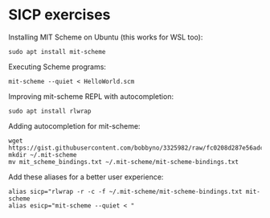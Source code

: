 # SICP exercises

Installing MIT Scheme on Ubuntu (this works for WSL too):

```shell
sudo apt install mit-scheme
```

Executing Scheme programs:

```shell
mit-scheme --quiet < HelloWorld.scm
```

Improving mit-scheme REPL with autocompletion:

```shell
sudo apt install rlwrap
```

Adding autocompletion for mit-scheme:

```shell
wget https://gist.githubusercontent.com/bobbyno/3325982/raw/fc0208d287e56adc12b4c76114fcd21a107082ad/mit_scheme_bindings.txt
mkdir ~/.mit-scheme
mv mit_scheme_bindings.txt ~/.mit-scheme/mit-scheme-bindings.txt
```

Add these aliases for a better user experience:

```shell
alias sicp="rlwrap -r -c -f ~/.mit-scheme/mit-scheme-bindings.txt mit-scheme
alias esicp="mit-scheme --quiet < "
```